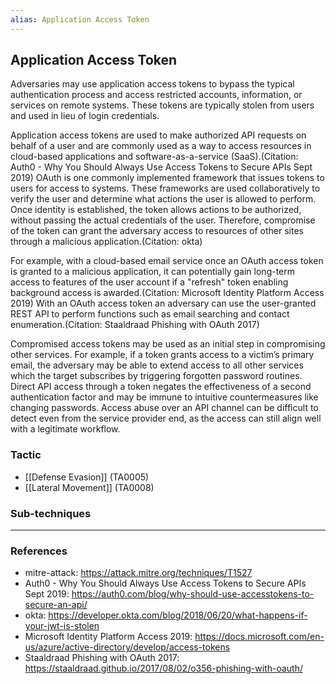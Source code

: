```yaml
---
alias: Application Access Token
---
```


## Application Access Token

Adversaries may use application access tokens to bypass the typical authentication process and access restricted accounts, information, or services on remote systems. These tokens are typically stolen from users and used in lieu of login credentials.

Application access tokens are used to make authorized API requests on behalf of a user and are commonly used as a way to access resources in cloud-based applications and software-as-a-service (SaaS).(Citation: Auth0 - Why You Should Always Use Access Tokens to Secure APIs Sept 2019) OAuth is one commonly implemented framework that issues tokens to users for access to systems. These frameworks are used collaboratively to verify the user and determine what actions the user is allowed to perform. Once identity is established, the token allows actions to be authorized, without passing the actual credentials of the user. Therefore, compromise of the token can grant the adversary access to resources of other sites through a malicious application.(Citation: okta)

For example, with a cloud-based email service once an OAuth access token is granted to a malicious application, it can potentially gain long-term access to features of the user account if a "refresh" token enabling background access is awarded.(Citation: Microsoft Identity Platform Access 2019) With an OAuth access token an adversary can use the user-granted REST API to perform functions such as email searching and contact enumeration.(Citation: Staaldraad Phishing with OAuth 2017)

Compromised access tokens may be used as an initial step in compromising other services. For example, if a token grants access to a victim’s primary email, the adversary may be able to extend access to all other services which the target subscribes by triggering forgotten password routines. Direct API access through a token negates the effectiveness of a second authentication factor and may be immune to intuitive countermeasures like changing passwords. Access abuse over an API channel can be difficult to detect even from the service provider end, as the access can still align well with a legitimate workflow.



### Tactic

- [[Defense Evasion]] (TA0005)
- [[Lateral Movement]] (TA0008)

### Sub-techniques


---
### References

- mitre-attack: https://attack.mitre.org/techniques/T1527
- Auth0 - Why You Should Always Use Access Tokens to Secure APIs Sept 2019: https://auth0.com/blog/why-should-use-accesstokens-to-secure-an-api/
- okta: https://developer.okta.com/blog/2018/06/20/what-happens-if-your-jwt-is-stolen
- Microsoft Identity Platform Access 2019: https://docs.microsoft.com/en-us/azure/active-directory/develop/access-tokens
- Staaldraad Phishing with OAuth 2017: https://staaldraad.github.io/2017/08/02/o356-phishing-with-oauth/

